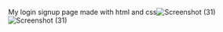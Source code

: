 My login signup page made with html and css![Screenshot (31)](https://github.com/Anjali-game/demo/assets/136882525/ff589ed7-49a6-4a50-95c8-13ca3f86c199)
![Screenshot (31)](https://github.com/Anjali-game/Login-Signup-Page/assets/136882525/4a44650b-649f-4792-a8de-6b7fb76f8e41)
